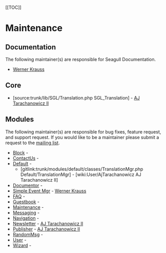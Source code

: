 <!-- Name: Community/Maintainers -->
<!-- Version: 7 -->
<!-- Last-Modified: 2006/04/05 19:44:26 -->
<!-- Author: aj -->
[[TOC]]
# Maintenance

## Documentation
The following maintainer(s) are responsible for Seagull Documentation.

  * [Werner Krauss][1]

## Core
  * [source:trunk/lib/SGL/Translation.php SGL\_Translation] - [AJ Tarachanowicz II][2]

## Modules
The following maintainer(s) are responsible for bug fixes, feature request, and support request. If you would like to be a maintainer please submit a request to the [mailing list][3].

  * [Block][4] - 
  * [ContactUs][5] -
  * [Default][6] - 
	* [gitlink:trunk/modules/default/classes/TranslationMgr.php Default/TranslationMgr] - [wiki:User/AjTarachanowicz AJ Tarachanowicz II]
  * [Documentor][7] -
  * [Simple Event Mgr][8] - [Werner Krauss][9]
  * [FAQ][10] - 
  * [Guestbook][11] - 
  * [Maintenance][12] -
  * [Messaging][13] -
  * [Navigation][14] - 
  * [Newsletter][15] - [AJ Tarachanowicz II][16]
  * [Publisher][17] - [AJ Tarachanowicz II][18]
  * [RandomMsg][19] -
  * [User][20] -
  * [Wizard][21] -

[1]:	/wiki:User/WernerKrauss/
[2]:	/wiki:User/AjTarachanowicz/
[3]:	http://lists.sourceforge.net/lists/listinfo/seagull-general
[4]:	/wiki:Modules/Block/
[5]:	/wiki:Modules/ContactUs/
[6]:	/wiki:Modules/Default/
[7]:	/wiki:Modules/Documentor/
[8]:	/wiki:Modules/Event/
[9]:	/wiki:User/WernerKrauss/
[10]:	/wiki:Modules/Faq/
[11]:	/wiki:Modules/GuestBook/
[12]:	/wiki:Modules/Maintenance/
[13]:	/wiki:Modules/Messaging/
[14]:	/wiki:Modules/Navigation/
[15]:	/wiki:Modules/Newsletter/
[16]:	/wiki:User/AjTarachanowicz/
[17]:	/wiki:Modules/Publisher/
[18]:	/wiki:User/AjTarachanowicz/
[19]:	/wiki:Modules/RandomMsg/
[20]:	/wiki:Modules/User/
[21]:	/wiki:Modules/Wizard/